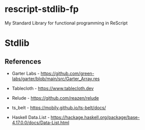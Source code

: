 # rescript-stdlib-fp
My Standard Library for functional programming in ReScript

# Stdlib

## References
* Garter Labs - https://github.com/green-labs/garter/blob/main/src/Garter_Array.res

* Tablecloth - https://www.tablecloth.dev

* Relude - https://github.com/reazen/relude

* ts_belt - https://mobily.github.io/ts-belt/docs/  

* Haskell Data.List - https://hackage.haskell.org/package/base-4.17.0.0/docs/Data-List.html  

